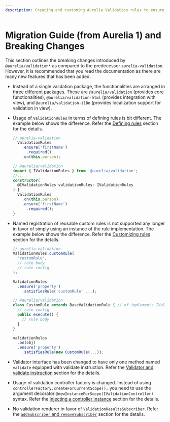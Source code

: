 ```yaml
---
description: Creating and customing Aurelia Validation rules to ensure data is validated.
---
```


# Migration Guide (from Aurelia 1) and Breaking Changes

This section outlines the breaking changes introduced by `@aurelia/validation*` as compared to the predecessor `aurelia-validation`. However, it is recommended that you read the documentation as there are many new features that has been added.

* Instead of a single validation package, the functionalities are arranged in [three different packages](architecture.md). These are `@aurelia/validation` \(provides core functionalities\), `@aurelia/validation-html` \(provides integration with view\), and `@aurelia/validation-i18n` \(provides localization support for validation in view\).
* Usage of `ValidationRules` in terms of defining rules is bit different. The example below shows the difference. Refer the [Defining rules](defining-rules.md) section for the details.

  ```typescript
  // aurelia-validation
    ValidationRules
      .ensure('firstName')
        .required()
      .on(this.person);

  // @aurelia/validation
  import { IValidationRules } from '@aurelia/validation';
  //...
  constructor(
    @IValidationRules validationRules: IValidationRules
  ) {
    ValidationRules
      .on(this.person)
      .ensure('firstName')
        .required();
  }
  ```

* Named registration of reusable custom rules is not supported any longer in favor of simply using an instance of the rule implementation. The example below shows the difference. Refer the [Customizing rules](defining-rules.md#customizing-rules) section for the details.

  ```typescript
  // aurelia-validation
  ValidationRules.customRule(
    'customRule',
    // rule body
    // rule config
  );

  ValidationRules
    .ensure('property')
      .satisfiesRule('customRule' ...);

  // @aurelia/validation
  class CustomRule extends BaseValidationRule { // of implements IValidationRule
    // rule config
    public execute() {
      // rule body
    }
  }

  validationRules
    .on(obj)
    .ensure('property')
      .satisfiesRule(new CustomRule(...));
  ```

* Validator interface has been changed to have only one method named `validate` equipped with validate instruction. Refer the [Validator and validate instruction](defining-rules.md#validator-and-validate-instruction) section for the details.
* Usage of validation controller factory is changed. Instead of using `controllerFactory.createForCurrentScope();` you need to use the argument decorator `@newInstanceForScope(IValidationController)` syntax. Refer the [Injecting a controller instance](validation-controller.md#injecting-a-controller-instance) section for the details.
* No validation renderer in favor of `ValidationResultsSubscriber`. Refer the [`addSubscriber` and `removeSubscriber`](validation-controller.md#addSubscriber-and-removeSubscriber) section for the details.
